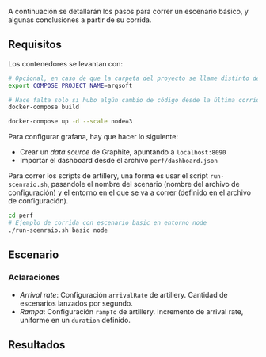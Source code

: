 A continuación se detallarán los pasos para correr un escenario básico, y algunas conclusiones a partir de su corrida.

## Requisitos

Los contenedores se levantan con:

```bash
# Opcional, en caso de que la carpeta del proyecto se llame distinto de arqsoft
export COMPOSE_PROJECT_NAME=arqsoft

# Hace falta solo si hubo algún cambio de código desde la última corrida
docker-compose build

docker-compose up -d --scale node=3
```

Para configurar grafana, hay que hacer lo siguiente:

 - Crear un *data source* de Graphite, apuntando a `localhost:8090`
 - Importar el dashboard desde el archivo `perf/dashboard.json`

Para correr los scripts de artillery, una forma es usar el script `run-scenraio.sh`, pasandole el nombre del scenario (nombre del archivo de configuración) y el entorno en el que se va a correr (definido en el archivo de configuración).

```bash
cd perf
# Ejemplo de corrida con escenario basic en entorno node
./run-scenraio.sh basic node
```

## Escenario

### Aclaraciones

 - *Arrival rate*: Configuración `arrivalRate` de artillery. Cantidad de escenarios lanzados por segundo.
 - *Rampa*:  Configuración `rampTo` de artillery. Incremento de arrival rate, uniforme en un `duration` definido.

## Resultados

